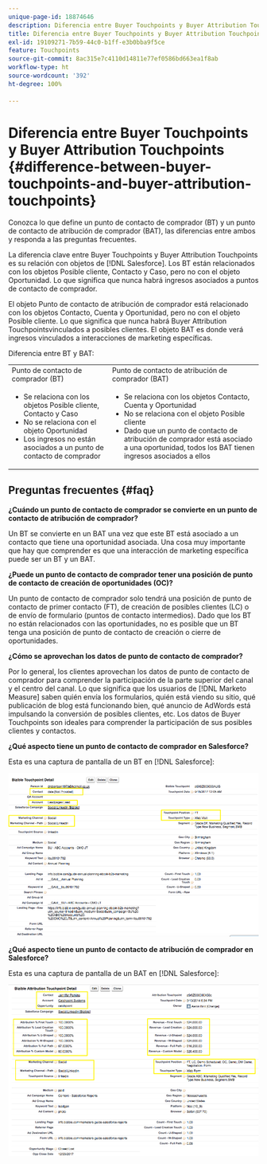 ```yaml
---
unique-page-id: 18874646
description: Diferencia entre Buyer Touchpoints y Buyer Attribution Touchpoints - [!DNL Marketo Measure] - Documentación del producto
title: Diferencia entre Buyer Touchpoints y Buyer Attribution Touchpoints
exl-id: 19109271-7b59-44c0-b1ff-e3b0bba9f5ce
feature: Touchpoints
source-git-commit: 8ac315e7c4110d14811e77ef0586bd663ea1f8ab
workflow-type: ht
source-wordcount: '392'
ht-degree: 100%

---
```


# Diferencia entre Buyer Touchpoints y Buyer Attribution Touchpoints {#difference-between-buyer-touchpoints-and-buyer-attribution-touchpoints}

Conozca lo que define un punto de contacto de comprador (BT) y un punto de contacto de atribución de comprador (BAT), las diferencias entre ambos y responda a las preguntas frecuentes.

La diferencia clave entre Buyer Touchpoints y Buyer Attribution Touchpoints es su relación con objetos de [!DNL Salesforce]. Los BT están relacionados con los objetos Posible cliente, Contacto y Caso, pero no con el objeto Oportunidad. Lo que significa que nunca habrá ingresos asociados a puntos de contacto de comprador.

El objeto Punto de contacto de atribución de comprador está relacionado con los objetos Contacto, Cuenta y Oportunidad, pero no con el objeto Posible cliente. Lo que significa que nunca habrá Buyer Attribution Touchpointsvinculados a posibles clientes. El objeto BAT es donde verá ingresos vinculados a interacciones de marketing específicas.

Diferencia entre BT y BAT:

<table> 
 <colgroup> 
  <col> 
  <col> 
 </colgroup> 
 <tbody> 
  <tr> 
   <td>Punto de contacto de comprador (BT)</td> 
   <td>Punto de contacto de atribución de comprador (BAT)</td> 
  </tr> 
  <tr> 
   <td> 
    <ul> 
     <li>Se relaciona con los objetos Posible cliente, Contacto y Caso</li> 
     <li>No se relaciona con el objeto Oportunidad</li> 
     <li>Los ingresos no están asociados a un punto de contacto de comprador</li> 
    </ul></td> 
   <td> 
    <ul> 
     <li>Se relaciona con los objetos Contacto, Cuenta y Oportunidad</li> 
     <li>No se relaciona con el objeto Posible cliente</li> 
     <li>Dado que un punto de contacto de atribución de comprador está asociado a una oportunidad, todos los BAT tienen ingresos asociados a ellos</li> 
    </ul></td> 
  </tr> 
 </tbody> 
</table>

## Preguntas frecuentes {#faq}

**¿Cuándo un punto de contacto de comprador se convierte en un punto de contacto de atribución de comprador?**

Un BT se convierte en un BAT una vez que este BT está asociado a un contacto que tiene una oportunidad asociada. Una cosa muy importante que hay que comprender es que una interacción de marketing específica puede ser un BT y un BAT.

**¿Puede un punto de contacto de comprador tener una posición de punto de contacto de creación de oportunidades (OC)?**

Un punto de contacto de comprador solo tendrá una posición de punto de contacto de primer contacto (FT), de creación de posibles clientes (LC) o de envío de formulario (puntos de contacto intermedios). Dado que los BT no están relacionados con las oportunidades, no es posible que un BT tenga una posición de punto de contacto de creación o cierre de oportunidades.

**¿Cómo se aprovechan los datos de punto de contacto de comprador?**

Por lo general, los clientes aprovechan los datos de punto de contacto de comprador para comprender la participación de la parte superior del canal y el centro del canal. Lo que significa que los usuarios de [!DNL Marketo Measure] saben quién envía los formularios, quién está viendo su sitio, qué publicación de blog está funcionando bien, qué anuncio de AdWords está impulsando la conversión de posibles clientes, etc. Los datos de Buyer Touchpoints son ideales para comprender la participación de sus posibles clientes y contactos.

**¿Qué aspecto tiene un punto de contacto de comprador en Salesforce?**

Esta es una captura de pantalla de un BT en [!DNL Salesforce]:

![](assets/1.png)

**¿Qué aspecto tiene un punto de contacto de atribución de comprador en Salesforce?**

Esta es una captura de pantalla de un BAT en [!DNL Salesforce]:

![](assets/2.png)
